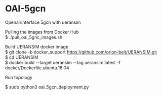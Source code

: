 # OAI-5gcn
Openairinterface 5gcn with ueransim

Pulling the images from Docker Hub\
$ ./pull_oai_5gnc_images.sh 

Build UERANSIM docker image\
$ git clone -b docker_support https://github.com/orion-belt/UERANSIM.git
$ cd UERANSIM\
$  docker build --target ueransim --tag ueransim:latest -f docker/Dockerfile.ubuntu.18.04 .

Run topology

$  sudo python3 oai_5gcn_deployment.py 

